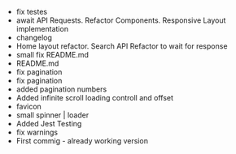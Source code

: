 - fix testes
- await API Requests. Refactor Components. Responsive Layout implementation
- changelog
- Home layout refactor. Search API Refactor to wait for response
- small fix README.md
- README.md
- fix pagination
- fix pagination
- added pagination numbers
- Added infinite scroll loading controll and offset
- favicon
- small spinner | loader
- Added Jest Testing
- fix warnings
- First commig - already working version